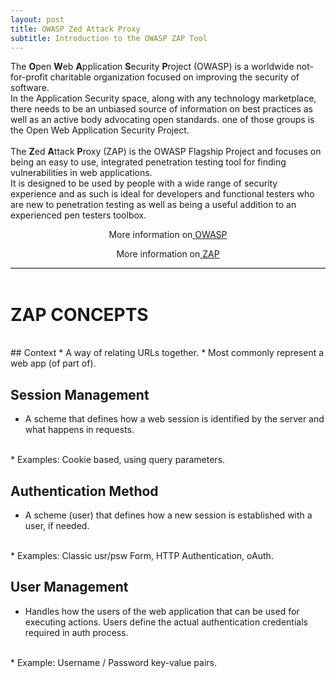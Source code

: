 ```yaml
---
layout: post
title: OWASP Zed Attack Proxy
subtitle: Introduction to the OWASP ZAP Tool
---
```


<div style="border-bottom:1px solid black">

The <strong>O</strong>pen <strong>W</strong>eb <strong>A</strong>pplication <strong>S</strong>ecurity <strong>P</strong>roject (OWASP) is a worldwide not-for-profit charitable organization focused on improving the security of software.
<br> 
In the Application Security space, along with any technology marketplace, there needs to be an unbiased source of information on best practices as well as an active body advocating open standards. one of those groups is the Open Web Application Security Project.<br>
<br>
The <strong>Z</strong>ed <strong>A</strong>ttack <strong>P</strong>roxy (ZAP) is the OWASP Flagship Project and focuses on being an easy to use, integrated penetration testing tool for finding vulnerabilities in web applications.
<br>
It is designed to be used by people with a wide range of security experience and as such is ideal for developers and functional testers who are new to penetration testing as well as being a useful addition to an experienced pen testers toolbox.

 <p style="text-align:center"> More information on<a href="https://www.owasp.org/index.php/Main_Page"> OWASP</a></p>
 <p style="text-align:center"> More information on<a href="https://www.owasp.org/index.php/OWASP_Zed_Attack_Proxy_Project"> ZAP</a></p>

</div>
<br>

# ZAP CONCEPTS

<br>
## Context
* A way of relating URLs together.
* Most commonly represent a web app (of part of).
<br>

## Session Management
* A scheme that defines how a web session is identified by the server and what happens in requests.
<br>
* Examples: Cookie based, using query parameters.
<br>

## Authentication Method
* A scheme (user) that defines how a new session is established with a user, if needed.
<br>
* Examples: Classic usr/psw Form, HTTP Authentication, oAuth.
<br>

## User Management
* Handles how the users of the web application that can be used for executing actions.
Users define the actual authentication credentials required in auth process.
<br>
* Example: Username / Password key-value pairs.
<br>
<br>







